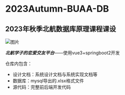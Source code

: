# 2023Autumn-BUAA-DB
## 2023年秋季北航数据库原理课程课设
![图片](https://github.com/user-attachments/assets/4b859552-2beb-4ff4-879b-889b0590a865)

***北航学子的恋爱交友平台***——使用vue3+springboot2开发

仓库内包含：
- 设计文档：系统设计文档与系统实现文档等
- 数据库：mysql导出的.xlsx格式文件
- 源代码：完整前后端开发代码
